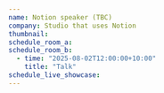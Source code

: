 ```yaml
---
name: Notion speaker (TBC)
company: Studio that uses Notion
thumbnail:
schedule_room_a:
schedule_room_b:
  - time: "2025-08-02T12:00:00+10:00"
    title: "Talk"
schedule_live_showcase:
---
```


# 
